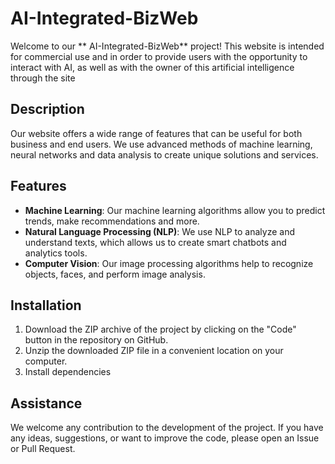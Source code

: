 # AI-Integrated-BizWeb

Welcome to our ** AI-Integrated-BizWeb** project! This website is intended for commercial use and in order to provide users with the opportunity to interact with AI, as well as with the owner of this artificial intelligence through the site

## Description

Our website offers a wide range of features that can be useful for both business and end users. We use advanced methods of machine learning, neural networks and data analysis to create unique solutions and services.

## Features

- **Machine Learning**: Our machine learning algorithms allow you to predict trends, make recommendations and more.
- **Natural Language Processing (NLP)**: We use NLP to analyze and understand texts, which allows us to create smart chatbots and analytics tools.
- **Computer Vision**: Our image processing algorithms help to recognize objects, faces, and perform image analysis.

## Installation

1. Download the ZIP archive of the project by clicking on the "Code" button in the repository on GitHub.
2. Unzip the downloaded ZIP file in a convenient location on your computer.
3. Install dependencies
   
## Assistance

We welcome any contribution to the development of the project. If you have any ideas, suggestions, or want to improve the code, please open an Issue or Pull Request.
